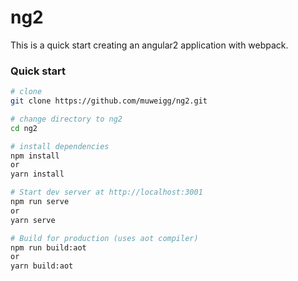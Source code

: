 # ng2
This is a quick start creating an angular2 application with webpack.

### Quick start
```bash
# clone
git clone https://github.com/muweigg/ng2.git

# change directory to ng2
cd ng2

# install dependencies
npm install
or
yarn install

# Start dev server at http://localhost:3001
npm run serve
or
yarn serve

# Build for production (uses aot compiler)
npm run build:aot
or
yarn build:aot
```